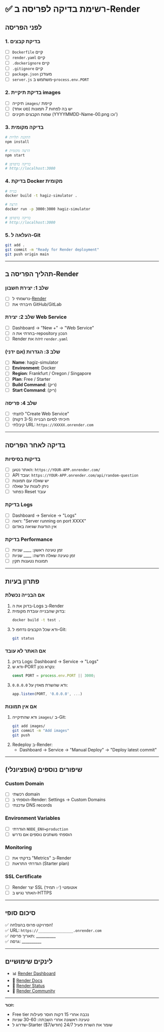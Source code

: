 # ✅ רשימת בדיקה לפריסה ב-Render

## לפני הפריסה

### 1. בדיקת קבצים
- [ ] `Dockerfile` קיים
- [ ] `render.yaml` קיים
- [ ] `.dockerignore` קיים
- [ ] `.gitignore` קיים
- [ ] `package.json` מעודכן
- [ ] `server.js` משתמש ב-`process.env.PORT`

### 2. בדיקת תיקיית images
- [ ] תיקייה `images/` קיימת
- [ ] יש בה לפחות 7 תמונות (סט אחד)
- [ ] שמות הקבצים תקינים (YYYYMMDD-Name-00.png וכו')

### 3. בדיקה מקומית
```bash
# התקנת תלויות
npm install

# הרצה מקומית
npm start

# בדיקה בדפדפן
# http://localhost:3000
```

### 4. בדיקת Docker מקומית
```bash
# בנייה
docker build -t hagiz-simulator .

# הרצה
docker run -p 3000:3000 hagiz-simulator

# בדיקה בדפדפן
# http://localhost:3000
```

### 5. העלאה ל-Git
```bash
git add .
git commit -m "Ready for Render deployment"
git push origin main
```

---

## תהליך הפריסה ב-Render

### שלב 1: יצירת חשבון
- [ ] נרשמתי ל-[Render](https://render.com/)
- [ ] חיברתי את GitHub/GitLab

### שלב 2: יצירת Web Service
- [ ] Dashboard → "New +" → "Web Service"
- [ ] בחרתי את ה-repository הנכון
- [ ] Render זיהה את `render.yaml`

### שלב 3: הגדרות (אם ידני)
- [ ] **Name**: hagiz-simulator
- [ ] **Environment**: Docker
- [ ] **Region**: Frankfurt / Oregon / Singapore
- [ ] **Plan**: Free / Starter
- [ ] **Build Command**: (ריק)
- [ ] **Start Command**: (ריק)

### שלב 4: פריסה
- [ ] לחצתי "Create Web Service"
- [ ] חיכיתי לסיום הבנייה (3-5 דקות)
- [ ] קיבלתי URL: `https://XXXXX.onrender.com`

---

## בדיקה לאחר הפריסה

### בדיקות בסיסיות
- [ ] האתר נטען: `https://YOUR-APP.onrender.com/`
- [ ] API עובד: `https://YOUR-APP.onrender.com/api/random-question`
- [ ] יש שאלה עם תמונות
- [ ] ניתן לענות על שאלה
- [ ] כפתור Reset עובד

### בדיקת Logs
- [ ] Dashboard → Service → "Logs"
- [ ] רואה: "Server running on port XXXX"
- [ ] אין הודעות שגיאה באדום

### בדיקת Performance
- [ ] זמן טעינה ראשון: ____ שניות
- [ ] זמן טעינה שאלה חדשה: ____ שניות
- [ ] תמונות נטענות תקין

---

## פתרון בעיות

### אם הבנייה נכשלת
1. בדוק את ה-Logs ב-Render
2. בדוק שהבנייה עובדת מקומית:
   ```bash
   docker build -t test .
   ```
3. ודא שכל הקבצים נדחפו ל-Git:
   ```bash
   git status
   ```

### אם האתר לא עובד
1. בדוק Logs: Dashboard → Service → "Logs"
2. ודא ש-PORT נקרא נכון:
   ```javascript
   const PORT = process.env.PORT || 3000;
   ```
3. ודא שהשרת מאזין על `0.0.0.0`:
   ```javascript
   app.listen(PORT, '0.0.0.0', ...)
   ```

### אם אין תמונות
1. ודא שהתיקייה `images/` ב-Git:
   ```bash
   git add images/
   git commit -m "Add images"
   git push
   ```
2. Redeploy ב-Render:
   - Dashboard → Service → "Manual Deploy" → "Deploy latest commit"

---

## שיפורים נוספים (אופציונלי)

### Custom Domain
- [ ] רכשתי domain
- [ ] הוספתי ב-Render: Settings → Custom Domains
- [ ] עדכנתי DNS records

### Environment Variables
- [ ] הגדרתי `NODE_ENV=production`
- [ ] הוספתי משתנים נוספים אם נדרש

### Monitoring
- [ ] בדקתי את "Metrics" ב-Render
- [ ] הגדרתי התראות (Starter plan)

### SSL Certificate
- [ ] Render יצר SSL אוטומטי (✅ תמיד)
- [ ] האתר נגיש ב-HTTPS

---

## סיכום סופי

✅ הפרויקט פרוס בהצלחה!  
✅ URL: `https://________________.onrender.com`  
✅ תאריך פריסה: __________  
✅ גרסה: __________  

---

## לינקים שימושיים

- 📊 [Render Dashboard](https://dashboard.render.com/)
- 📖 [Render Docs](https://render.com/docs)
- 🐛 [Render Status](https://status.render.com/)
- 💬 [Render Community](https://community.render.com/)

---

**זכור:** 
- Free tier נכבה אחרי 15 דקות חוסר פעילות
- טעינה ראשונה אחרי השבתה: 30-60 שניות
- שדרוג ל-Starter ($7/חודש) שומר את השרת פעיל 24/7

